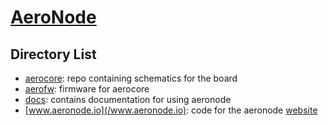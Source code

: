 # [AeroNode](https://www.aeronode.io)

## Directory List
- [aerocore](/aerocore): repo containing schematics for the board
- [aerofw](/aerofw): firmware for aerocore
- [docs](/docs): contains documentation for using aeronode
- [www.aeronode.io](/www.aeronode.io): code for the aeronode [website](https://www.aeronode.io/)
